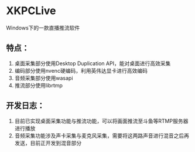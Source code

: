 # XKPCLive
Windows下的一款直播推流软件

## 特点：
1. 桌面采集部分使用Desktop Duplication API，能对桌面进行高效采集
2. 编码部分使用nvenc硬编码，利用英伟达显卡进行高效编码
3. 音频采集部分使用wasapi
4. 推流部分使用librtmp

## 开发日志：
1. 目前已实现桌面采集功能与推流功能，可以将画面推流至斗鱼等RTMP服务器进行播放
2. 音频采集功能涉及声卡采集与麦克风采集，需要将这两路声音进行混音之后再发送，目前正开发到混音部分
